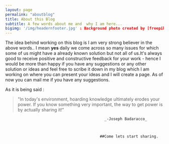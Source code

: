 ```yaml
---
layout: page
permalink: "aboutblog"
title: About this Blog
subtitle: A few words about me and  why I am here... 
bigimg: '/img/headernfooter.jpg' : Background photo created by [freepik](https://www.freepik.com/free-photos-vectors/background)
---
```


The idea behind working on this blog is I  am very strong believer in the above words.. I mean **yes**  daily we come across so many issues for which some of us might have a already known solution but not all of us.It's always good to receive positive and constructive feedback for your work - hence I would be more than happy if you have any suggestions or any other solution or ideas and feel free to scribe it down in my blog which I am working on where you can present your ideas and I will create a page. As of now you can mail me if you have any suggestions.
  
As it is being said :

>"In today's environment, hoarding knowledge ultimately erodes your power. If you know something very important, the way to get power is by actually sharing it!"

                                                _-Joseph Badaracco_



                                              ##Come lets start sharing.
